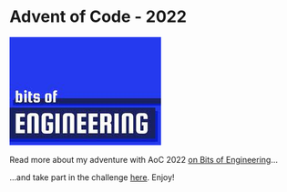# Advent of Code - 2022

![](./media/bitsof.jpeg)

Read more about my adventure with AoC 2022 [on Bits of Engineering](https://bitsofengineering.substack.com/p/advent-of-code-2022-lets-play-the)...

...and take part in the challenge [here](https://adventofcode.com/). Enjoy!